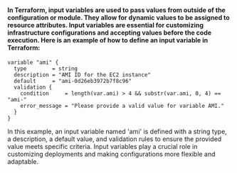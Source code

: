 #### In Terraform, input variables are used to pass values from outside of the configuration or module. They allow for dynamic values to be assigned to resource attributes. Input variables are essential for customizing infrastructure configurations and accepting values before the code execution. Here is an example of how to define an input variable in Terraform:

```
variable "ami" {
  type        = string
  description = "AMI ID for the EC2 instance"
  default     = "ami-0d26eb3972b7f8c96"
  validation {
    condition     = length(var.ami) > 4 && substr(var.ami, 0, 4) == "ami-"
    error_message = "Please provide a valid value for variable AMI."
  }
}
```

In this example, an input variable named 'ami' is defined with a string type, a description, a default value, and validation rules to ensure the provided value meets specific criteria. Input variables play a crucial role in customizing deployments and making configurations more flexible and adaptable.
